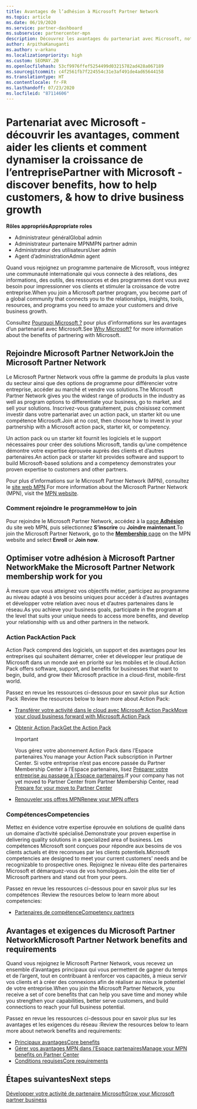 ```yaml
---
title: Avantages de l’adhésion à Microsoft Partner Network
ms.topic: article
ms.date: 06/19/2020
ms.service: partner-dashboard
ms.subservice: partnercenter-mpn
description: Découvrez les avantages du partenariat avec Microsoft, notamment Microsoft Action Pack, les compétences et les options de programme pour commercialiser vos solutions et les vendre.
author: ArpithaKanuganti
ms.author: v-arkanu
ms.localizationpriority: high
ms.custom: SEOMAY.20
ms.openlocfilehash: 53cf9976ffef5254499d03215782ad428a067189
ms.sourcegitcommit: c4f2561fb7f224554c31e3af491de4ad65644158
ms.translationtype: HT
ms.contentlocale: fr-FR
ms.lasthandoff: 07/23/2020
ms.locfileid: "87114606"
---
```

# <a name="partner-with-microsoft---discover-benefits-how-to-help-customers--how-to-drive-business-growth"></a><span data-ttu-id="95e77-103">Partenariat avec Microsoft - découvrir les avantages, comment aider les clients et comment dynamiser la croissance de l’entreprise</span><span class="sxs-lookup"><span data-stu-id="95e77-103">Partner with Microsoft - discover benefits, how to help customers, & how to drive business growth</span></span>

<span data-ttu-id="95e77-104">**Rôles appropriés**</span><span class="sxs-lookup"><span data-stu-id="95e77-104">**Appropriate roles**</span></span>

- <span data-ttu-id="95e77-105">Administrateur général</span><span class="sxs-lookup"><span data-stu-id="95e77-105">Global admin</span></span>
- <span data-ttu-id="95e77-106">Administrateur partenaire MPN</span><span class="sxs-lookup"><span data-stu-id="95e77-106">MPN partner admin</span></span>
- <span data-ttu-id="95e77-107">Administrateur des utilisateurs</span><span class="sxs-lookup"><span data-stu-id="95e77-107">User admin</span></span>
- <span data-ttu-id="95e77-108">Agent d’administration</span><span class="sxs-lookup"><span data-stu-id="95e77-108">Admin agent</span></span>

<span data-ttu-id="95e77-109">Quand vous rejoignez un programme partenaire de Microsoft, vous intégrez une communauté internationale qui vous connecte à des relations, des informations, des outils, des ressources et des programmes dont vous avez besoin pour impressionner vos clients et stimuler la croissance de votre entreprise.</span><span class="sxs-lookup"><span data-stu-id="95e77-109">When you join a Microsoft partner program, you become part of a global community that connects you to the relationships, insights, tools, resources, and programs you need to amaze your customers and drive business growth.</span></span>

<span data-ttu-id="95e77-110">Consultez [Pourquoi Microsoft ?](https://partner.microsoft.com/business-opportunities/why-microsoft) pour plus d’informations sur les avantages d’un partenariat avec Microsoft.</span><span class="sxs-lookup"><span data-stu-id="95e77-110">See [Why Microsoft?](https://partner.microsoft.com/business-opportunities/why-microsoft) for more information about the benefits of partnering with Microsoft.</span></span>

## <a name="join-the-microsoft-partner-network"></a><span data-ttu-id="95e77-111">Rejoindre Microsoft Partner Network</span><span class="sxs-lookup"><span data-stu-id="95e77-111">Join the Microsoft Partner Network</span></span>

<span data-ttu-id="95e77-112">Le Microsoft Partner Network vous offre la gamme de produits la plus vaste du secteur ainsi que des options de programme pour différencier votre entreprise, accéder au marché et vendre vos solutions.</span><span class="sxs-lookup"><span data-stu-id="95e77-112">The Microsoft Partner Network gives you the widest range of products in the industry as well as program options to differentiate your business, go to market, and sell your solutions.</span></span> <span data-ttu-id="95e77-113">Inscrivez-vous gratuitement, puis choisissez comment investir dans votre partenariat avec un action pack, un starter kit ou une compétence Microsoft.</span><span class="sxs-lookup"><span data-stu-id="95e77-113">Join at no cost, then choose how to invest in your partnership with a Microsoft action pack, starter kit, or competency.</span></span>

<span data-ttu-id="95e77-114">Un action pack ou un starter kit fournit les logiciels et le support nécessaires pour créer des solutions Microsoft, tandis qu’une compétence démontre votre expertise éprouvée auprès des clients et d’autres partenaires.</span><span class="sxs-lookup"><span data-stu-id="95e77-114">An action pack or starter kit provides software and support to build Microsoft-based solutions and a competency demonstrates your proven expertise to customers and other partners.</span></span>

<span data-ttu-id="95e77-115">Pour plus d’informations sur le Microsoft Partner Network (MPN), consultez le [site web MPN](https://partner.microsoft.com/commercial).</span><span class="sxs-lookup"><span data-stu-id="95e77-115">For more information about the Microsoft Partner Network (MPN), visit the [MPN website](https://partner.microsoft.com/commercial).</span></span>

### <a name="how-to-join"></a><span data-ttu-id="95e77-116">Comment rejoindre le programme</span><span class="sxs-lookup"><span data-stu-id="95e77-116">How to join</span></span>

<span data-ttu-id="95e77-117">Pour rejoindre le Microsoft Partner Network, accédez à la [page **Adhésion**](https://partner.microsoft.com/membership) du site web MPN, puis sélectionnez **S’inscrire** ou **Joindre maintenant**.</span><span class="sxs-lookup"><span data-stu-id="95e77-117">To join the Microsoft Partner Network, go to the [**Membership** page](https://partner.microsoft.com/membership) on the MPN website and select **Enroll** or **Join now**.</span></span>

## <a name="make-the-microsoft-partner-network-membership-work-for-you"></a><span data-ttu-id="95e77-118">Optimiser votre adhésion à Microsoft Partner Network</span><span class="sxs-lookup"><span data-stu-id="95e77-118">Make the Microsoft Partner Network membership work for you</span></span>

<span data-ttu-id="95e77-119">À mesure que vous atteignez vos objectifs métier, participez au programme au niveau adapté à vos besoins uniques pour accéder à d’autres avantages et développer votre relation avec nous et d’autres partenaires dans le réseau.</span><span class="sxs-lookup"><span data-stu-id="95e77-119">As you achieve your business goals, participate in the program at the level that suits your unique needs to access more benefits, and develop your relationship with us and other partners in the network.</span></span>

### <a name="action-pack"></a><span data-ttu-id="95e77-120">Action Pack</span><span class="sxs-lookup"><span data-stu-id="95e77-120">Action Pack</span></span>

<span data-ttu-id="95e77-121">Action Pack comprend des logiciels, un support et des avantages pour les entreprises qui souhaitent démarrer, créer et développer leur pratique de Microsoft dans un monde axé en priorité sur les mobiles et le cloud.</span><span class="sxs-lookup"><span data-stu-id="95e77-121">Action Pack offers software, support, and benefits for businesses that want to begin, build, and grow their Microsoft practice in a cloud-first, mobile-first world.</span></span>

<span data-ttu-id="95e77-122">Passez en revue les ressources ci-dessous pour en savoir plus sur Action Pack :</span><span class="sxs-lookup"><span data-stu-id="95e77-122">Review the resources below to learn more about Action Pack:</span></span>

- [<span data-ttu-id="95e77-123">Transférer votre activité dans le cloud avec Microsoft Action Pack</span><span class="sxs-lookup"><span data-stu-id="95e77-123">Move your cloud business forward with Microsoft Action Pack</span></span>](https://partner.microsoft.com/membership/action-pack)

- [<span data-ttu-id="95e77-124">Obtenir Action Pack</span><span class="sxs-lookup"><span data-stu-id="95e77-124">Get the Action Pack</span></span>](mpn-get-action-pack.md)
  
    >[!IMPORTANT]
    ><span data-ttu-id="95e77-125">Vous gérez votre abonnement Action Pack dans l’Espace partenaires.</span><span class="sxs-lookup"><span data-stu-id="95e77-125">You manage your Action Pack subscription in Partner Center.</span></span> <span data-ttu-id="95e77-126">Si votre entreprise n’est pas encore passée du Partner Membership Center à l’Espace partenaires, lisez [Préparer votre entreprise au passage à l’Espace partenaires](prepare-pmc-pc-migration.md).</span><span class="sxs-lookup"><span data-stu-id="95e77-126">If your company has not yet moved to Partner Center from Partner Membership Center, read [Prepare for your move to Partner Center](prepare-pmc-pc-migration.md)</span></span>  

- [<span data-ttu-id="95e77-127">Renouveler vos offres MPN</span><span class="sxs-lookup"><span data-stu-id="95e77-127">Renew your MPN offers</span></span>](renew-mpn-offers.md)

### <a name="competencies"></a><span data-ttu-id="95e77-128">Compétences</span><span class="sxs-lookup"><span data-stu-id="95e77-128">Competencies</span></span>

<span data-ttu-id="95e77-129">Mettez en évidence votre expertise éprouvée en solutions de qualité dans un domaine d’activité spécialisé.</span><span class="sxs-lookup"><span data-stu-id="95e77-129">Demonstrate your proven expertise in delivering quality solutions in a specialized area of business.</span></span> <span data-ttu-id="95e77-130">Les compétences Microsoft sont conçues pour répondre aux besoins de vos clients actuels et être reconnues par les clients potentiels.</span><span class="sxs-lookup"><span data-stu-id="95e77-130">Microsoft competencies are designed to meet your current customers' needs and be recognizable to prospective ones.</span></span> <span data-ttu-id="95e77-131">Rejoignez le niveau élite des partenaires Microsoft et démarquez-vous de vos homologues.</span><span class="sxs-lookup"><span data-stu-id="95e77-131">Join the elite tier of Microsoft partners and stand out from your peers.</span></span>

<span data-ttu-id="95e77-132">Passez en revue les ressources ci-dessous pour en savoir plus sur les compétences :</span><span class="sxs-lookup"><span data-stu-id="95e77-132">Review the resources below to learn more about competencies:</span></span>

- [<span data-ttu-id="95e77-133">Partenaires de compétence</span><span class="sxs-lookup"><span data-stu-id="95e77-133">Competency partners</span></span>](https://partner.microsoft.com/membership/competencies)

## <a name="microsoft-partner-network-benefits-and-requirements"></a><span data-ttu-id="95e77-134">Avantages et exigences du Microsoft Partner Network</span><span class="sxs-lookup"><span data-stu-id="95e77-134">Microsoft Partner Network benefits and requirements</span></span>

<span data-ttu-id="95e77-135">Quand vous rejoignez le Microsoft Partner Network, vous recevez un ensemble d’avantages principaux qui vous permettent de gagner du temps et de l’argent, tout en contribuant à renforcer vos capacités, à mieux servir vos clients et à créer des connexions afin de réaliser au mieux le potentiel de votre entreprise.</span><span class="sxs-lookup"><span data-stu-id="95e77-135">When you join the Microsoft Partner Network, you receive a set of core benefits that can help you save time and money while you strengthen your capabilities, better serve customers, and build connections to reach your full business potential.</span></span>

<span data-ttu-id="95e77-136">Passez en revue les ressources ci-dessous pour en savoir plus sur les avantages et les exigences du réseau :</span><span class="sxs-lookup"><span data-stu-id="95e77-136">Review the resources below to learn more about network benefits and requirements:</span></span>

- [<span data-ttu-id="95e77-137">Principaux avantages</span><span class="sxs-lookup"><span data-stu-id="95e77-137">Core benefits</span></span>](https://partner.microsoft.com/membership/core-benefits#simple-tab-content-1)
- [<span data-ttu-id="95e77-138">Gérer vos avantages MPN dans l’Espace partenaires</span><span class="sxs-lookup"><span data-stu-id="95e77-138">Manage your MPN benefits on Partner Center</span></span>](manage-your-partner-network-benefits.md)
- [<span data-ttu-id="95e77-139">Conditions requises</span><span class="sxs-lookup"><span data-stu-id="95e77-139">Core requirements</span></span>](https://partner.microsoft.com/membership/core-benefits#simple-tab-content-2)

## <a name="next-steps"></a><span data-ttu-id="95e77-140">Étapes suivantes</span><span class="sxs-lookup"><span data-stu-id="95e77-140">Next steps</span></span>

[<span data-ttu-id="95e77-141">Développer votre activité de partenaire Microsoft</span><span class="sxs-lookup"><span data-stu-id="95e77-141">Grow your Microsoft partner business</span></span>](grow-your-business.md)
